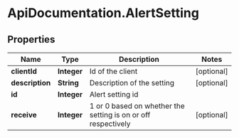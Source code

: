 # ApiDocumentation.AlertSetting

## Properties
Name | Type | Description | Notes
------------ | ------------- | ------------- | -------------
**clientId** | **Integer** | Id of the client | [optional] 
**description** | **String** | Description of the setting | [optional] 
**id** | **Integer** | Alert setting id | 
**receive** | **Integer** | 1 or 0 based on whether the setting is on or off respectively | [optional] 


